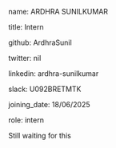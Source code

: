 name: ARDHRA SUNILKUMAR

title: Intern

github: ArdhraSunil

twitter: nil

linkedin: ardhra-sunilkumar

slack: U092BRETMTK

joining\_date: 18/06/2025

role: intern



Still waiting for this

